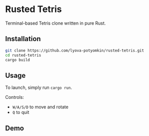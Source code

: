 # Rusted Tetris

Terminal-based Tetris clone written in pure Rust.

## Installation

```bash
git clone https://github.com/lyova-potyomkin/rusted-tetris.git
cd rusted-tetris
cargo build
```

## Usage

To launch, simply run `cargo run`.

Controls:

  - `W/A/S/D` to move and rotate
  - `Q` to quit

## Demo


